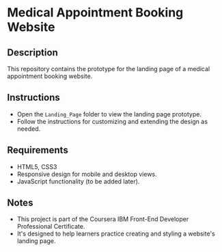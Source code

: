 # Medical Appointment Booking Website

## Description
This repository contains the prototype for the landing page of a medical appointment booking website.

## Instructions
- Open the `Landing_Page` folder to view the landing page prototype.
- Follow the instructions for customizing and extending the design as needed.

## Requirements
- HTML5, CSS3
- Responsive design for mobile and desktop views.
- JavaScript functionality (to be added later).

## Notes
- This project is part of the Coursera IBM Front-End Developer Professional Certificate.
- It's designed to help learners practice creating and styling a website's landing page.
